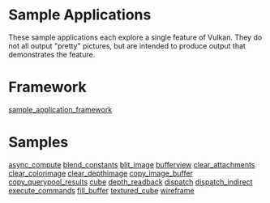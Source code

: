 # Sample Applications

These sample applications each explore a single feature of Vulkan.
They do not all output "pretty" pictures, but are intended to produce
output that demonstrates the feature.

# Framework
[sample_application_framework](sample_application_framework/README.md)

# Samples
[async_compute](async_compute/README.md)
[blend_constants](blend_constants/README.md)
[blit_image](blit_image/README.md)
[bufferview](bufferview/README.md)
[clear_attachments](clear_attachments/README.md)
[clear_colorimage](clear_colorimage/README.md)
[clear_depthimage](clear_depthimage/README.md)
[copy_image_buffer](copy_image_buffer/README.md)
[copy_querypool_results](copy_querypool_results/README.md)
[cube](cube/README.md)
[depth_readback](depth_readback/README.md)
[dispatch](dispatch/README.md)
[dispatch_indirect](dispatch_indirect/README.md)
[execute_commands](execute_commands/README.md)
[fill_buffer](fill_buffer/README.md)
[textured_cube](textured_cube/README.md)
[wireframe](wireframe/README.md)
